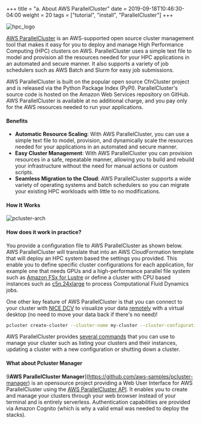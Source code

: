 +++
title = "a. About AWS ParallelCluster"
date = 2019-09-18T10:46:30-04:00
weight = 20
tags = ["tutorial", "install", "ParallelCluster"]
+++

![hpc_logo](/images/hpc-aws-parallelcluster-workshop/aws-parallelclusterlogo.png)

[AWS ParallelCluster](https://aws.amazon.com/hpc/parallelcluster/) is an AWS-supported open source cluster management tool that makes it easy for you to deploy and manage High Performance Computing (HPC) clusters on AWS. ParallelCluster uses a simple text file to model and provision all the resources needed for your HPC applications in an automated and secure manner. It also supports a variety of job schedulers such as AWS Batch and Slurm for easy job submissions.

AWS ParallelCluster is built on the popular open source CfnCluster project and is released via the Python Package Index (PyPI). ParallelCluster's source code is hosted on the Amazon Web Services repository on GitHub. AWS ParallelCluster is available at no additional charge, and you pay only for the AWS resources needed to run your applications.

#### Benefits

- **Automatic Resource Scaling**: With AWS ParallelCluster, you can use a simple text file to model, provision, and dynamically scale the resources needed for your applications in an automated and secure manner.
- **Easy Cluster Management**: With AWS ParallelCluster you can provision resources in a safe, repeatable manner, allowing you to build and rebuild your infrastructure without the need for manual actions or custom scripts.
- **Seamless Migration to the Cloud**: AWS ParallelCluster supports a wide variety of operating systems and batch schedulers so you can migrate your existing HPC workloads with little to no modifications.

#### How It Works

![pcluster-arch](/images/hpc-aws-parallelcluster-workshop/pc-how-it-works.png)


#### How does it work in practice?

You provide a configuration file to AWS ParallelCluster as shown below. AWS ParallelCluster will translate that into an AWS CloudFormation template that will deploy an HPC system based the settings you provided. This enable you to define specific cluster configurations for each application, for example one that needs GPUs and a high-performance parallel file system such as [Amazon FSx for Lustre](https://docs.aws.amazon.com/fsx/latest/LustreGuide/what-is.html) or define a cluster with CPU based instances such as [c5n.24xlarge](https://aws.amazon.com/ec2/instance-types/c5/) to process Computational Fluid Dynamics jobs.

One other key feature of AWS ParallelCluster is that you can connect to your cluster with [NICE DCV](https://docs.aws.amazon.com/dcv/latest/adminguide/what-is-dcv.html) to visualize your data [remotely](https://docs.aws.amazon.com/parallelcluster/latest/ug/dcv-v3.html) with a virtual desktop (no need to move your data back if there's no need)!

```bash
pcluster create-cluster --cluster-name my-cluster --cluster-configuration my-cluster-config.yaml --region ${AWS_REGION}
```

AWS ParallelCluster provides [several commands](https://docs.aws.amazon.com/parallelcluster/latest/ug/commands-v3.html) that you can use to manage your cluster such as listing your clusters and their instances, updating a cluster with a new configuration or shutting down a cluster.


#### What about Pcluster Manager

9**AWS ParallelCluster Manager**](https://github.com/aws-samples/pcluster-manager) is an opensource project providing a Web User Interface for AWS ParallelCluster using the [AWS ParallelCluster API](https://docs.aws.amazon.com/parallelcluster/latest/ug/api-reference-v3.html). It enables you to create and manage your clusters through your web browser instead of your terminal and is entirely serverless. Authentication capabilities are provided via Amazon Cognito (which is why a valid email was needed to deploy the stacks).



